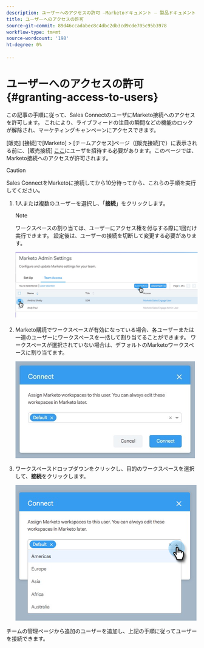 ```yaml
---
description: ユーザーへのアクセスの許可 —Marketoドキュメント — 製品ドキュメント
title: ユーザーへのアクセスの許可
source-git-commit: 89d46ccadabec8c4dbc2db3cd9cde705c95b3978
workflow-type: tm+mt
source-wordcount: '198'
ht-degree: 0%

---
```


# ユーザーへのアクセスの許可{#granting-access-to-users}

この記事の手順に従って、Sales ConnectのユーザにMarketo接続へのアクセスを許可します。 これにより、ライブフィードの注目の瞬間などの機能のロックが解除され、マーケティングキャンペーンにアクセスできます。

[販売] [接続]で[Marketo] > [チームアクセス]ページ（[販売接続]で）に表示される前に、[販売接続] [ここ](/help/marketo/product-docs/marketo-sales-connect/admin/invite-users.md)にユーザを招待する必要があります。このページでは、Marketo接続へのアクセスが許可されます。

>[!CAUTION]
>
>Sales ConnectをMarketoに接続してから10分待ってから、これらの手順を実行してください。

1. 1人または複数のユーザーを選択し、「**接続**」をクリックします。

   >[!NOTE]
   >
   >ワークスペースの割り当ては、ユーザーにアクセス権を付与する際に1回だけ実行できます。 設定後は、ユーザーの接続を切断して変更する必要があります。

   ![](assets/granting-access-to-users-1.png)

1. Marketo購読でワークスペースが有効になっている場合、各ユーザーまたは一連のユーザーにワークスペースを一括して割り当てることができます。 ワークスペースが選択されていない場合は、デフォルトのMarketoワークスペースに割り当てます。

   ![](assets/granting-access-to-users-2.jpg)

1. ワークスペースドロップダウンをクリックし、目的のワークスペースを選択して、**接続**&#x200B;をクリックします。

   ![](assets/granting-access-to-users-3.png)

チームの管理ページから追加のユーザーを追加し、上記の手順に従ってユーザーを接続できます。

